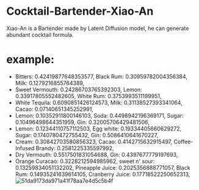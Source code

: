 # Cocktail-Bartender-Xiao-An
Xiao-An is a Bartender made by Latent Diffusion model, he can generate abundant cocktail formula.

# example:
+ Bitters: 0.42419877648353577, Black Rum: 0.30959782004356384, Milk: 0.1279216855764389, 
+ Sweet Vermouth: 0.24286703765392303, Lemon: 0.33917805552482605, White Rum: 0.3753993511199951, 
+ White Tequila: 0.6090851426124573, Milk: 0.31138527393341064, Cacao: 0.07140651345252991, 
+ Lemon: 0.10352911800146103, Soda: 0.4498942196369171, Sugar: 0.10496498644351959, Gin: 0.32005706429481506, 
+ Lemon: 0.12344110757112503, Egg white: 0.19334405660629272, Sugar: 0.1740780472755432, Gin: 0.5086410641670227, 
+ Cream: 0.30842703580856323, Cacao: 0.4142715632915497, Coffee-Infused Brandy: 0.2581225335597992, 
+ Dry Vermouth: 0.5517501831054688, Gin: 0.4397677779197693, 
+ Orange Curacao: 0.3228212594985962, sweet n' sour: 0.13259834051132202, Pineapple Juice: 0.2025356888771057, Black Rum: 0.14935241639614105, Cranberry Juice: 0.17718522250652313, 
![51da9173da971a41f78aa7e4d5c5b4f](https://github.com/user-attachments/assets/38b449d6-dc61-41ec-b047-0dabec0daf3c)


